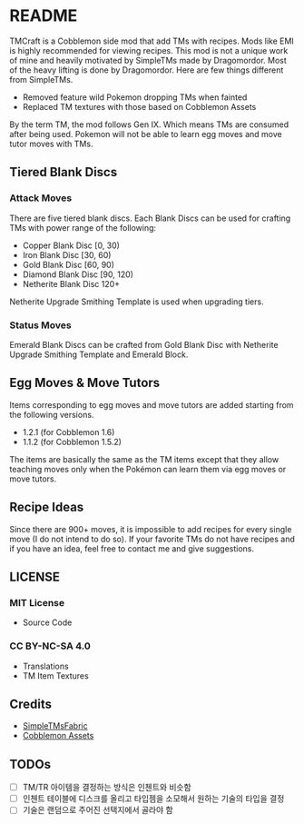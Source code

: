 # README

TMCraft is a Cobblemon side mod that add TMs with recipes. Mods like EMI is highly recommended for viewing recipes. This mod is not a unique work of mine and heavily motivated by SimpleTMs made by Dragomordor. Most of the heavy lifting is done by Dragomordor. Here are few things different from SimpleTMs.

- Removed feature wild Pokemon dropping TMs when fainted
- Replaced TM textures with those based on Cobblemon Assets

By the term TM, the mod follows Gen IX. Which means TMs are consumed after being used. Pokemon will not be able to learn egg moves and move tutor moves with TMs.

## Tiered Blank Discs

### Attack Moves

There are five tiered blank discs. Each Blank Discs can be used for crafting TMs with power range of the following:

- Copper Blank Disc [0, 30)
- Iron Blank Disc [30, 60)
- Gold Blank Disc [60, 90)
- Diamond Blank Disc [90, 120)
- Netherite Blank Disc 120+

Netherite Upgrade Smithing Template is used when upgrading tiers.

### Status Moves

Emerald Blank Discs can be crafted from Gold Blank Disc with Netherite Upgrade Smithing Template and Emerald Block.

## Egg Moves & Move Tutors

Items corresponding to egg moves and move tutors are added starting from the following versions.    

- 1.2.1 (for Cobblemon 1.6)
- 1.1.2 (for Cobblemon 1.5.2)

The items are basically the same as the TM items except that they allow teaching moves only when the Pokémon can learn them via egg moves or move tutors.

## Recipe Ideas

Since there are 900+ moves, it is impossible to add recipes for every single move (I do not intend to do so). If your favorite TMs do not have recipes and if you have an idea, feel free to contact me and give suggestions.

## LICENSE

### MIT License 
- Source Code

### CC BY-NC-SA 4.0
- Translations
- TM Item Textures

## Credits
- [SimpleTMsFabric](https://github.com/Dragomordor/SimpleTMsFabric)
- [Cobblemon Assets](https://gitlab.com/cable-mc/cobblemon-assets)

## TODOs
- [ ] TM/TR 아이템을 결정하는 방식은 인첸트와 비슷함
- [ ] 인첸트 테이블에 디스크를 올리고 타입젬을 소모해서 원하는 기술의 타입을 결정
- [ ] 기술은 랜덤으로 주어진 선택지에서 골라야 함